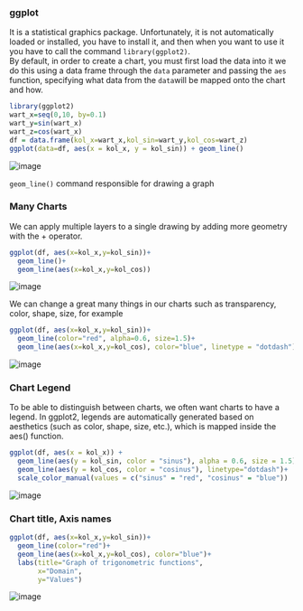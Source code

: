 ### ggplot 
It is a statistical graphics package. Unfortunately, it is not automatically loaded or installed, you have to install it, and then when you want to use it you have to call the command ```` library(ggplot2) ````. <br>
By default, in order to create a chart, 
you must first load the data into it we do this using a data frame through the ```` data ```` parameter and passing the ```` aes ```` function, 
specifying what data from the ````data````will be mapped onto the chart and how. 
````r
library(ggplot2) 
wart_x=seq(0,10, by=0.1)
wart_y=sin(wart_x)
wart_z=cos(wart_x)
df = data.frame(kol_x=wart_x,kol_sin=wart_y,kol_cos=wart_z) 
ggplot(data=df, aes(x = kol_x, y = kol_sin)) + geom_line()
````
![image](https://github.com/user-attachments/assets/742ab219-c48f-4f22-beed-df7f9948c570)

```` geom_line() ```` command responsible for drawing a graph
### Many Charts
We can apply multiple layers to a single drawing by adding more geometry with the + operator.
````r
ggplot(df, aes(x=kol_x,y=kol_sin))+
  geom_line()+
  geom_line(aes(x=kol_x,y=kol_cos))
````
![image](https://github.com/user-attachments/assets/be3e2093-58e7-4915-bb47-34b7f06e366e)

We can change a great many things in our charts such as transparency, color, shape, size, for example
````r
ggplot(df, aes(x=kol_x,y=kol_sin))+
  geom_line(color="red", alpha=0.6, size=1.5)+
  geom_line(aes(x=kol_x,y=kol_cos), color="blue", linetype = "dotdash")
````
![image](https://github.com/user-attachments/assets/6c8fa4e1-39d6-437d-8f14-2d59966d9605)

### Chart Legend
To be able to distinguish between charts, we often want charts to have a legend. In ggplot2, legends are automatically generated based on aesthetics (such as color, shape, size, etc.), which is mapped inside the aes() function. 
````r
ggplot(df, aes(x = kol_x)) +
  geom_line(aes(y = kol_sin, color = "sinus"), alpha = 0.6, size = 1.5) +
  geom_line(aes(y = kol_cos, color = "cosinus"), linetype="dotdash")+
  scale_color_manual(values = c("sinus" = "red", "cosinus" = "blue"))
````
![image](https://github.com/user-attachments/assets/30d7a361-6a7b-410b-882a-fe89f7fb5340)

### Chart title, Axis names
````r
ggplot(df, aes(x=kol_x,y=kol_sin))+
  geom_line(color="red")+
  geom_line(aes(x=kol_x,y=kol_cos), color="blue")+
  labs(title="Graph of trigonometric functions", 
       x="Domain", 
       y="Values")
```` 
![image](https://github.com/user-attachments/assets/c7ea19a3-ceab-47d9-8fda-03853487749a)
